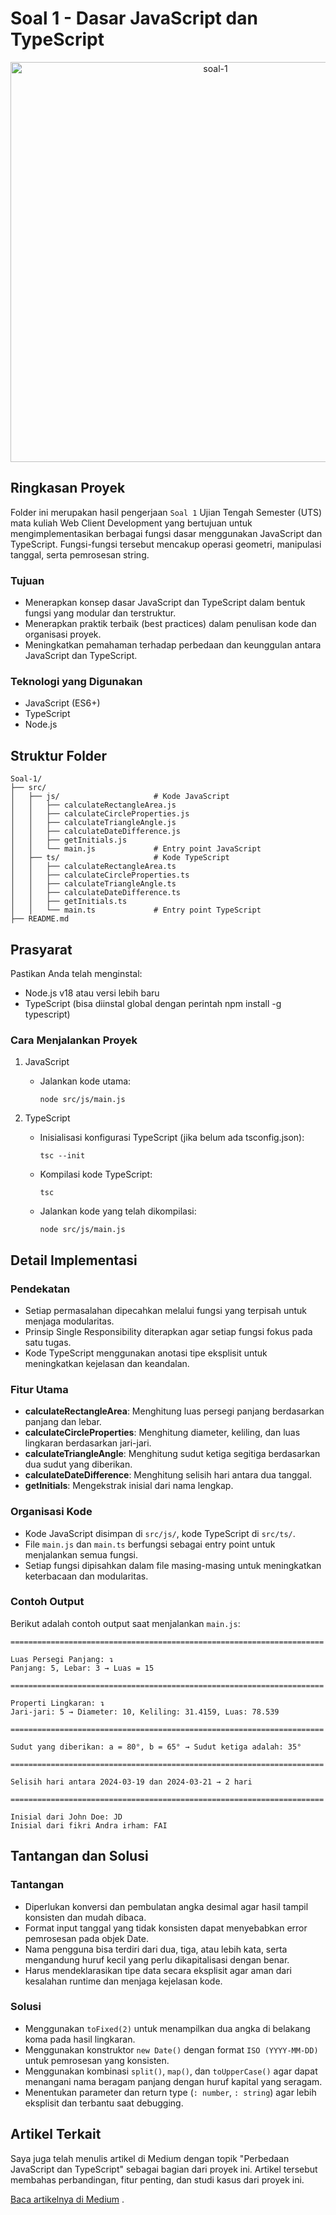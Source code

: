 # Soal 1 - Dasar JavaScript dan TypeScript

<p align="center">
  <img src="https://github.com/user-attachments/assets/dc6e4a65-183f-499d-88fc-51861f95142b" alt="soal-1" width="640" height="auto">
</p>

## Ringkasan Proyek
Folder ini merupakan hasil pengerjaan `Soal 1` Ujian Tengah Semester (UTS) mata kuliah Web Client Development yang bertujuan untuk mengimplementasikan berbagai fungsi dasar menggunakan JavaScript dan TypeScript. Fungsi-fungsi tersebut mencakup operasi geometri, manipulasi tanggal, serta pemrosesan string.

### Tujuan
- Menerapkan konsep dasar JavaScript dan TypeScript dalam bentuk fungsi yang modular dan terstruktur.
- Menerapkan praktik terbaik (best practices) dalam penulisan kode dan organisasi proyek.
- Meningkatkan pemahaman terhadap perbedaan dan keunggulan antara JavaScript dan TypeScript.

### Teknologi yang Digunakan
- JavaScript (ES6+)
- TypeScript
- Node.js

## Struktur Folder
```
Soal-1/
├── src/
│   ├── js/                     # Kode JavaScript
│   │   ├── calculateRectangleArea.js
│   │   ├── calculateCircleProperties.js
│   │   ├── calculateTriangleAngle.js
│   │   ├── calculateDateDifference.js
│   │   ├── getInitials.js
│   │   └── main.js             # Entry point JavaScript
│   ├── ts/                     # Kode TypeScript
│   │   ├── calculateRectangleArea.ts
│   │   ├── calculateCircleProperties.ts
│   │   ├── calculateTriangleAngle.ts
│   │   ├── calculateDateDifference.ts
│   │   ├── getInitials.ts
│   │   └── main.ts             # Entry point TypeScript
├── README.md
```

## Prasyarat

Pastikan Anda telah menginstal:

- Node.js v18 atau versi lebih baru
- TypeScript (bisa diinstal global dengan perintah npm install -g typescript)


### Cara Menjalankan Proyek
1. JavaScript

   - Jalankan kode utama:
     ```
     node src/js/main.js
     ```


2. TypeScript

   - Inisialisasi konfigurasi TypeScript (jika belum ada tsconfig.json):
     ```
     tsc --init
     ```

   - Kompilasi kode TypeScript:
     ```
     tsc
     ```

   - Jalankan kode yang telah dikompilasi:
     ```
     node src/js/main.js
     ```


## Detail Implementasi
### Pendekatan
- Setiap permasalahan dipecahkan melalui fungsi yang terpisah untuk menjaga modularitas.
- Prinsip Single Responsibility diterapkan agar setiap fungsi fokus pada satu tugas.
- Kode TypeScript menggunakan anotasi tipe eksplisit untuk meningkatkan kejelasan dan keandalan.

### Fitur Utama
- **calculateRectangleArea**: Menghitung luas persegi panjang berdasarkan panjang dan lebar.
- **calculateCircleProperties**: Menghitung diameter, keliling, dan luas lingkaran berdasarkan jari-jari.
- **calculateTriangleAngle**: Menghitung sudut ketiga segitiga berdasarkan dua sudut yang diberikan.
- **calculateDateDifference**: Menghitung selisih hari antara dua tanggal.
- **getInitials**: Mengekstrak inisial dari nama lengkap.

### Organisasi Kode
- Kode JavaScript disimpan di `src/js/`, kode TypeScript di `src/ts/`.
- File `main.js` dan `main.ts` berfungsi sebagai entry point untuk menjalankan semua fungsi.
- Setiap fungsi dipisahkan dalam file masing-masing untuk meningkatkan keterbacaan dan modularitas.

### Contoh Output
Berikut adalah contoh output saat menjalankan `main.js`:
```
======================================================================

Luas Persegi Panjang: ↴
Panjang: 5, Lebar: 3 → Luas = 15

======================================================================

Properti Lingkaran: ↴
Jari-jari: 5 → Diameter: 10, Keliling: 31.4159, Luas: 78.539

======================================================================

Sudut yang diberikan: a = 80°, b = 65° → Sudut ketiga adalah: 35°

======================================================================

Selisih hari antara 2024-03-19 dan 2024-03-21 → 2 hari

======================================================================

Inisial dari John Doe: JD
Inisial dari fikri Andra irham: FAI
```

## Tantangan dan Solusi
### Tantangan

- Diperlukan konversi dan pembulatan angka desimal agar hasil tampil konsisten dan mudah dibaca.
- Format input tanggal yang tidak konsisten dapat menyebabkan error pemrosesan pada objek Date.
- Nama pengguna bisa terdiri dari dua, tiga, atau lebih kata, serta mengandung huruf kecil yang perlu dikapitalisasi dengan benar.
- Harus mendeklarasikan tipe data secara eksplisit agar aman dari kesalahan runtime dan menjaga kejelasan kode.

### Solusi

- Menggunakan `toFixed(2)` untuk menampilkan dua angka di belakang koma pada hasil lingkaran.
- Menggunakan konstruktor `new Date()` dengan format `ISO (YYYY-MM-DD)` untuk pemrosesan yang konsisten.
- Menggunakan kombinasi `split()`, `map()`, dan `toUpperCase()` agar dapat menangani nama beragam panjang dengan huruf kapital yang seragam.
- Menentukan parameter dan return type (`: number`, `: string`) agar lebih eksplisit dan terbantu saat debugging.

## Artikel Terkait

Saya juga telah menulis artikel di Medium dengan topik "Perbedaan JavaScript dan TypeScript" sebagai bagian dari proyek ini. Artikel tersebut membahas perbandingan, fitur penting, dan studi kasus dari proyek ini.

[Baca artikelnya di Medium](https://medium.com/@fikri.andrhm/javascript-atau-typescript-panduan-untuk-developer-pemula-5b23c6fe1289) .
